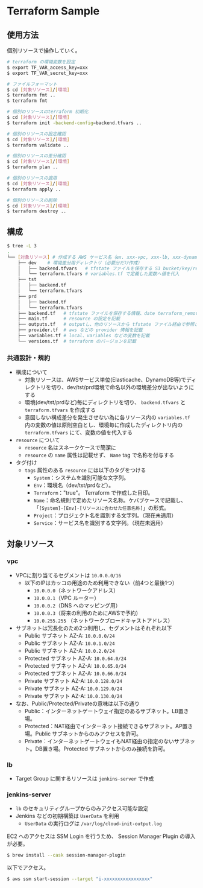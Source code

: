 # Terraform Sample

## 使用方法

個別リソースで操作していく。

```bash
# terraform の環境変数を設定
$ export TF_VAR_access_key=xxx
$ export TF_VAR_secret_key=xxx

# ファイルフォーマット
$ cd [対象リソース]/[環境]
$ terraform fmt ..
$ terraform fmt

# 個別のリソースのterraform 初期化
$ cd [対象リソース]/[環境]
$ terraform init -backend-config=backend.tfvars ..

# 個別のリソースの設定確認
$ cd [対象リソース]/[環境]
$ terraform validate ..

# 個別のリソースの差分確認
$ cd [対象リソース]/[環境]
$ terraform plan ..

# 個別のリソースの適用
$ cd [対象リソース]/[環境]
$ terraform apply ..

# 個別のリソースの削除
$ cd [対象リソース]/[環境]
$ terraform destroy ..
```

## 構成

```bash
$ tree -L 3
.
└── [対象リソース] # 作成する AWS サービス名（ex. xxx-vpc, xxx-lb, xxx-dynamodb,,,)
    ├── dev    # 環境差分用ディレクトリ（必要分だけ作成）
    │   ├── backend.tfvars   # tfstate ファイルを保存する S3 bucket/key/region 情報を代入
    │   └── terraform.tfvars # variables.tf で定義した変数へ値を代入
    ├── tst
    │   ├── backend.tf
    │   └── terraform.tfvars
    ├── prd
    │   ├── backend.tf
    │   └── terraform.tfvars
    ├── backend.tf   # tfstate ファイルを保存する情報、date terraform_remote_state の必要情報を定義
    ├── main.tf      # resource の設定を記載
    ├── outputs.tf   # outputし、他のリソースから tfstate ファイル経由で参照されるデータを記載
    ├── provider.tf  # aws などの provider 情報を記載
    ├── variables.tf # local、variables などの変数を記載
    └── versions.tf  # terraform のバージョンを記載
```

### 共通設計・規約

- 構成について
  - 対象リソースは、AWSサービス単位(Elasticache、DynamoDB等)でディレクトリを切り、dev/tst/prd環境で命名以外の環境差分が出ないようにする
  - 環境(dev/tst/prdなど)毎にディレクトリを切り、 `backend.tfvars` と `terraform.tfvars` を作成する
  - 意図しない構成差分を発生させない為に各リソース内の `variables.tf` 内の変数の値は原則空白とし、環境毎に作成したディレクトリ内の `terraform.tfvars` にて、変数の値を代入する
- `resource` について
  - `resource` 名はスネークケースで簡潔に
  - `resource` の `name` 属性は記載せず、 `Name` tag で名称を付与する
- タグ付け
  - `tags` 属性のある `resource` には以下のタグをつける
    - `System`：システムを識別可能な文字列。
    - `Env`：環境名（dev/tst/prdなど）。
    - `Terraform`："true"。 Terraform で作成した目印。
    - `Name`：命名規則で定めたリソース名称。ケバブケースで記載し、「`[System]-[Env]-[リソースに合わせた任意名称]`」の形式。
    - `Project`：プロジェクト名を識別する文字列。（現在未適用）
    - `Service`：サービス名を識別する文字列。（現在未適用）

## 対象リソース

### vpc

- VPCに割り当てるセグメントは `10.0.0.0/16`
  - 以下のIPはカッコの用途のため利用できない（前4つと最後1つ）
    - `10.0.0.0`（ネットワークアドレス）
    - `10.0.0.1`（VPC ルーター）
    - `10.0.0.2`（DNS へのマッピング用）
    - `10.0.0.3`（将来の利用のためにAWSで予約）
    - `10.0.255.255` （ネットワークブロードキャストアドレス）
- サブネットは冗長化のため2つ利用し、セグメントはそれぞれ以下
  - Public サブネット AZ-A: `10.0.0.0/24`
  - Public サブネット AZ-A: `10.0.1.0/24`
  - Public サブネット AZ-A: `10.0.2.0/24`
  - Protected サブネット AZ-A: `10.0.64.0/24`
  - Protected サブネット AZ-A: `10.0.65.0/24`
  - Protected サブネット AZ-A: `10.0.66.0/24`
  - Private サブネット AZ-A: `10.0.128.0/24`
  - Private サブネット AZ-A: `10.0.129.0/24`
  - Private サブネット AZ-A: `10.0.130.0/24`
- なお、Public/Protected/Privateの意味は以下の通り
  - Public：インターネットゲートウェイ指定のあるサブネット。LB置き場。
  - Protected：NAT経由でインターネット接続できるサブネット。AP置き場。Public サブネットからのみアクセスを許可。
  - Private：インターネットゲートウェイもNAT経由の指定のないサブネット。DB置き場。Protected サブネットからのみ接続を許可。

### lb

- Target Group に関するリソースは `jenkins-server` で作成

### jenkins-server

- `lb` のセキュリティグループからのみアクセス可能な設定
- Jenkins などの初期構築は `UserData` を利用
  - `UserData` の実行ログは `/var/log/cloud-init-output.log`

EC2 へのアクセスは SSM Login を行うため、 Session Manager Plugin の導入が必要。

```bash
$ brew install --cask session-manager-plugin
```

以下でアクセス。

```bash
$ aws ssm start-session --target "i-xxxxxxxxxxxxxxxxx"
```
